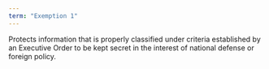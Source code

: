 ```yaml
---
term: "Exemption 1"
---
```


Protects information that is properly classified under criteria established by an Executive Order to be kept secret in the interest of national defense or foreign policy.

